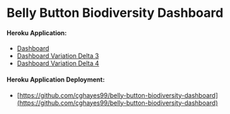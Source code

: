 # Belly Button Biodiversity Dashboard

#### Heroku Application:
- [Dashboard](https://cghayes99-belly-button-dashbrd.herokuapp.com/)
- [Dashboard Variation Delta 3](https://cghayes99-belly-button-dashbrd.herokuapp.com/delta3)
- [Dashboard Variation Delta 4](https://cghayes99-belly-button-dashbrd.herokuapp.com/delta4)

#### Heroku Application Deployment:
- [https://github.com/cghayes99/belly-button-biodiversity-dashboard](https://github.com/cghayes99/belly-button-biodiversity-dashboard)
